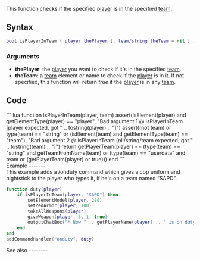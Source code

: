 This function checks if the specified [player](/docs/player.md "wikilink") is in the specified [team](/team.md "wikilink").

Syntax
------

``` lua
bool isPlayerInTeam ( player thePlayer [, team/string theTeam = nil ] )
```

### Arguments

-   **thePlayer**: the [player](/docs/player.md "wikilink") you want to check if it's in the specified [team](/team.md "wikilink").
-   **theTeam**: a [team](/docs/team.md "wikilink") element or name to check if the [player](/player.md "wikilink") is in it. If not specified, this function will return *true* if the [player](/player.md "wikilink") is in any [team](/team.md "wikilink").

Code
----

<section name="Function source" class="both" show="true">
``` lua
function isPlayerInTeam(player, team)
    assert(isElement(player) and getElementType(player) == "player", "Bad argument 1 @ isPlayerInTeam [player expected, got " .. tostring(player) .. "]")
    assert((not team) or type(team) == "string" or (isElement(team) and getElementType(team) == "team"), "Bad argument 2 @ isPlayerInTeam [nil/string/team expected, got " .. tostring(team) .. "]")
    return getPlayerTeam(player) == (type(team) == "string" and getTeamFromName(team) or (type(team) == "userdata" and team or (getPlayerTeam(player) or true)))
end
```

</section>
Example
-------

<section name="Server" class="server" show="true">
This example adds a /onduty command which gives a cop uniform and nightstick to the player who types it, if he's on a team named “SAPD”.

``` lua
function duty(player)
    if isPlayerInTeam(player, "SAPD") then
        setElementModel(player, 280)
        setPedArmor(player, 100)
        takeAllWeapons(player)
        giveWeapon(player, 3, 1, true)
        outputChatBox("* Now " .. getPlayerName(player) .. " is on duty!", root, 0, 0, 200)
    end
end
addCommandHandler("onduty", duty)
```

</section>
See also
--------
